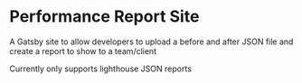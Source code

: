 # Performance Report Site

A Gatsby site to allow developers to upload a before and after JSON file and create a report to show to a team/client

Currently only supports lighthouse JSON reports

